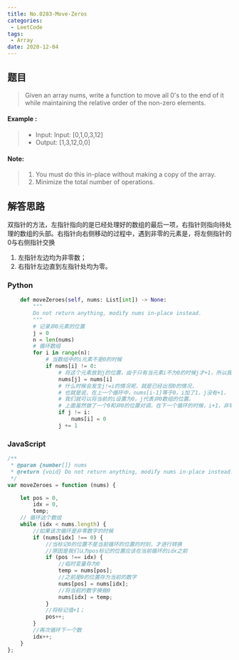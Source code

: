 ```yaml
---
title: No.0283-Move-Zeros
categories: 
 - LeetCode
tags:
 - Array
date: 2020-12-04
---
```


## 题目
> Given an array nums, write a function to move all 0's to the end of it while maintaining the relative order of the non-zero elements.

#### Example :
>* Input: Input: [0,1,0,3,12]
>* Output: [1,3,12,0,0]

#### Note:
>1. You must do this in-place without making a copy of the array.
>2. Minimize the total number of operations.
## 解答思路
双指针的方法，左指针指向的是已经处理好的数组的最后一项，右指针则指向待处理的数组的头部。右指针向右侧移动的过程中，遇到非零的元素是，将左侧指针的0与右侧指针交换
1. 左指针左边均为非零数；
2. 右指针左边直到左指针处均为零。
### Python
```python
    def moveZeroes(self, nums: List[int]) -> None:
        """
        Do not return anything, modify nums in-place instead.
        """
        # 记录非0元素的位置
        j = 0
        n = len(nums)
        # 循环数组
        for i in range(n):
            # 当数组中的i元素不是0的时候
            if nums[i] != 0:
                # 将这个元素放到j的位置，由于只有当元素i不为0的时候j才+1，所以我们可以理解为，j永远小于等于i
                nums[j] = nums[i]
                # 什么时候会发生j!=i的情况呢，就是已经出现0的情况，
                # 也就是说，在上一个循环中，nums[i-1]等于0，i加了1，j没有+1，
                # 我们就可以将当前的i设置为0，j代表非0数组的位置。
                # 上面虽然做了一个0和非0的位置对调，在下一个循环的时候，i+1，非零位置的j也+1
                if j != i:
                    nums[i] = 0
                j += 1

```
### JavaScript
```js
/**
 * @param {number[]} nums
 * @return {void} Do not return anything, modify nums in-place instead.
 */
var moveZeroes = function (nums) {

    let pos = 0,
        idx = 0,
        temp;
    // 循环这个数组
    while (idx < nums.length) {
        //如果该次循环是非零数字的时候
        if (nums[idx] !== 0) {
            //当标记0的位置不是当前循环的位置的时刻，才进行转换
            //原因是我们认为pos标记的位置应该在当前循环的idx之前
            if (pos !== idx) {
                //临时变量存为0
                temp = nums[pos];
                //之前是0的位置存为当前的数字
                nums[pos] = nums[idx];
                //将当前的数字换做0
                nums[idx] = temp;
            }
            //将标记值+1；
            pos++;
        }
        //再次循环下一个数
        idx++;
    }
};
```

